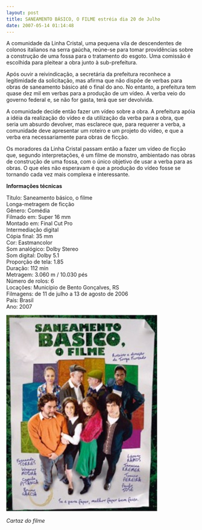 ```yaml
---
layout: post
title: SANEAMENTO BÁSICO, O FILME estréia dia 20 de Julho
date: 2007-05-14 01:14:48
---
```

A comunidade da Linha Cristal, uma pequena vila de descendentes de colonos italianos na serra gaúcha, reúne-se para tomar providências sobre a construção de uma fossa para o tratamento do esgoto. Uma comissão é escolhida para pleitear a obra junto à sub-prefeitura.

Após ouvir a reivindicação, a secretária da prefeitura reconhece a legitimidade da solicitação, mas afirma que não dispõe de verbas para obras de saneamento básico até o final do ano. No entanto, a prefeitura tem quase dez mil em verbas para a produção de um vídeo. A verba veio do governo federal e, se não for gasta, terá que ser devolvida.

A comunidade decide então fazer um vídeo sobre a obra. A prefeitura apóia a idéia da realização do vídeo e da utilização da verba para a obra, que seria um absurdo devolver, mas esclarece que, para requerer a verba, a comunidade deve apresentar um roteiro e um projeto do vídeo, e que a verba era necessariamente para obras de ficção.

Os moradores da Linha Cristal passam então a fazer um vídeo de ficção que, segundo interpretações, é um filme de monstro, ambientado nas obras de construção de uma fossa, com o único objetivo de usar a verba para as obras. O que eles não esperavam é que a produção do vídeo fosse se tornando cada vez mais complexa e interessante.

**Informações técnicas**

Título: Saneamento básico, o filme\
Longa-metragem de ficção\
Gênero: Comédia\
Filmado em: Super 16 mm\
Montado em: Final Cut Pro\
Intermediação digital\
Cópia final: 35 mm\
Cor: Eastmancolor\
Som analógico: Dolby Stereo\
Som digital: Dolby 5.1\
Proporção de tela: 1.85\
Duração: 112 min\
Metragem: 3.060 m / 10.030 pés\
Número de rolos: 6\
Locações: Município de Bento Gonçalves, RS\
Filmagens: de 11 de julho a 13 de agosto de 2006\
País: Brasil\
Ano: 2007

![](/uploads/sbof-cartaz.jpg)

*Cartaz do filme*